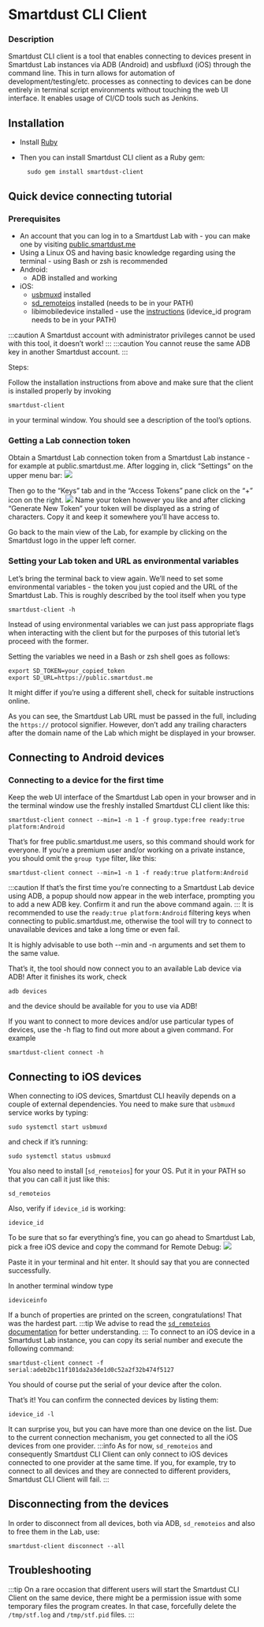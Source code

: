 # Smartdust CLI Client

### Description

Smartdust CLI client is a tool that enables connecting to devices present in Smartdust Lab instances via ADB (Android) and usbfluxd (iOS) through the command line. 
This in turn allows for automation of development/testing/etc. processes as connecting to devices can be done entirely in terminal script environments without touching the web UI interface. 
It enables usage of CI/CD tools such as Jenkins.

## Installation
- Install [Ruby](https://www.ruby-lang.org/en/downloads/)
- Then you can install Smartdust CLI client as a Ruby gem:
 
        sudo gem install smartdust-client
 
## Quick device connecting tutorial

### Prerequisites

- An account that you can log in to a Smartdust Lab with - you can make one by visiting [public.smartdust.me](https://public.smartdust.me)
- Using a Linux OS and having basic knowledge regarding using the terminal - using Bash or zsh is recommended
- Android:
    - ADB installed and working
- iOS:
    - [usbmuxd](https://github.com/libimobiledevice/usbmuxd) installed
    - [sd_remoteios](sd_remoteios.md) installed (needs to be in your PATH)
    - libimobiledevice installed - use the [instructions](libimobiledevice.md) (idevice_id program needs to be in your PATH)

:::caution
A Smartdust account with administrator privileges cannot be used with this tool, it doesn’t work!
:::
:::caution
You cannot reuse the same ADB key in another Smartdust account. 
:::

Steps:

Follow the installation instructions from above and make sure that the client is installed properly by invoking

    smartdust-client
in your terminal window. You should see a description of the tool’s options.

### Getting a Lab connection token
Obtain a Smartdust Lab connection token from a Smartdust Lab instance - for example at public.smartdust.me. 
After logging in, click “Settings” on the upper menu bar:
![](/cli-client/upper-menu-settings.png)

Then go to the “Keys” tab and in the “Access Tokens” pane click on the “+” icon on the right.
![](/cli-client/access-token-settings.png)
Name your token however you like and after clicking “Generate New Token” your token will be displayed as a string of characters. 
Copy it and keep it somewhere you’ll have access to.

Go back to the main view of the Lab, for example by clicking on the Smartdust logo in the upper left corner.

### Setting your Lab token and URL as environmental variables
Let’s bring the terminal back to view again. We’ll need to set some environmental variables - the token you just copied and the URL of the Smartdust Lab. 
This is roughly described by the tool itself when you type

    smartdust-client -h

Instead of using environmental variables we can just pass appropriate flags when interacting with the client but for the purposes of this tutorial let’s proceed with the former.

Setting the variables we need in a Bash or zsh shell goes as follows:

    export SD_TOKEN=your_copied_token
    export SD_URL=https://public.smartdust.me

It might differ if you’re using a different shell, check for suitable instructions online.

As you can see, the Smartdust Lab URL must be passed in the full, including the `https://` protocol signifier. 
However, don’t add any trailing characters after the domain name of the Lab which might be displayed in your browser.

## Connecting to Android devices

### Connecting to a device for the first time

Keep the web UI interface of the Smartdust Lab open in your browser and in the terminal window use the freshly installed Smartdust CLI client like this:

    smartdust-client connect --min=1 -n 1 -f group.type:free ready:true platform:Android
That’s for free public.smartdust.me users, so this command should work for everyone. If you’re a premium user and/or working on a private instance, you should omit the `group type` filter, like this:

    smartdust-client connect --min=1 -n 1 -f ready:true platform:Android
:::caution
If that’s the first time you’re connecting to a Smartdust Lab device using ADB, a popup should now appear in the web interface, prompting you to add a new ADB key. Confirm it and run the above command again.
:::
It is recommended to use the `ready:true platform:Android` filtering keys when connecting to public.smartdust.me, otherwise the tool will try to connect to unavailable devices and take a long time or even fail.

It is highly advisable to use both --min and -n arguments and set them to the same value.

That’s it, the tool should now connect you to an available Lab device via ADB! After it finishes its work, check

    adb devices
and the device should be available for you to use via ADB!

If you want to connect to more devices and/or use particular types of devices, use the -h flag to find out more about a given command. For example

    smartdust-client connect -h

## Connecting to iOS devices

When connecting to iOS devices, Smartdust CLI heavily depends on a couple of external dependencies. 
You need to make sure that `usbmuxd` service works by typing:

    sudo systemctl start usbmuxd
and check if it’s running:

    sudo systemctl status usbmuxd
You also need to install [`sd_remoteios`] for your OS. 
Put it in your PATH so that you can call it just like this:

    sd_remoteios
Also, verify if `idevice_id` is working:

    idevice_id
To be sure that so far everything’s fine, you can go ahead to Smartdust Lab, pick a free iOS device and copy the command for Remote Debug:
![](/cli-client/remote-debug.png)

Paste it in your terminal and hit enter. It should say that you are connected successfully.

In another terminal window type

    ideviceinfo
If a bunch of properties are printed on the screen, congratulations! That was the hardest part.
:::tip
We advise to read the [`sd_remoteios` documentation](sd_remoteios.md) for better understanding.
:::
To connect to an iOS device in a Smartdust Lab instance, you can copy its serial number and execute the following command:

    smartdust-client connect -f serial:adeb2bc11f101da2a3de1d0c52a2f32b474f5127
You should of course put the serial of your device after the colon.

That’s it! You can confirm the connected devices by listing them:

    idevice_id -l
It can surprise you, but you can have more than one device on the list. Due to the current connection mechanism, you get connected to all the iOS devices from one provider.
:::info
As for now, `sd_remoteios` and consequently Smartdust CLI Client can only connect to iOS devices connected to one provider at the same time.
If you, for example, try to connect to all devices and they are connected to different providers, Smartdust CLI Client will fail.
:::
## Disconnecting from the devices

In order to disconnect from all devices, both via ADB, `sd_remoteios` and also to free them in the Lab, use:

    smartdust-client disconnect --all

## Troubleshooting
:::tip
On a rare occasion that different users will start the Smartdust CLI Client on the same device, there might be a permission issue with some temporary files the program creates.
In that case, forcefully delete the `/tmp/stf.log` and `/tmp/stf.pid` files.
:::
